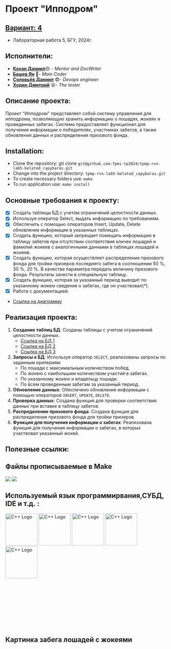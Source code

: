 

# Проект "Ипподром"

## [Вариант: 4](/doc/4Var.docx)
 - Лабораторная работа 5, БГУ, 2024г.

## Исполнители:
- [**Кохан Даниил**](https://github.com/ExiDola):heart_eyes: - *Mentor and DocWriter*
- [**Башев Ян**](https://github.com/tafoiji) :racehorse:- *Main Coder*
- [**Соловьёв Даниил**]() :fearful:- *Devops engineer* 
- [**Ходин Дмитрий**](https://github.com/rollcookie) :stuck_out_tongue_closed_eyes:- *The tester*

## Описание проекта:
Проект "Ипподром" представляет собой систему управления для ипподрома, позволяющую хранить информацию о лошадях, жокеях и проведенных забегах. Система предоставляет функционал для получения информации о победителях, участниках забегов, а также обновления данных и распределения призового фонда.

## Installation:

- Clone the repository: git clone 
```git@github.com:fpmi-tp2024/tpmp-rvn-lab5-belated_capybaras.git ```
- Change into the project directory: ```tpmp-rvn-lab5-belated_capybaras.git```
- To create necessary folders use: ```make```
- To run application use: ```make install```


## Основные требования к проекту:
   - [x] Создать таблицы БД с учетом ограничений целостности данных.
   - [x] Используя оператор Select, выдать информацию по требованиям.
   - [x]  Обеспечить с помощью операторов Insert, Update, Delete обновление информации в
указанных таблицах.
   - [x] Создать функцию, который запрещает помещать информацию в таблицу забегов при
отсутствии соответствия кличек лошадей и фамилий жокеев с аналогичными данными в
таблицах лошадей и жокеев.
   - [x] Создать функцию, которая осуществляет распределение призового фонда для тройки
призеров последнего забега в соотношении 50 %, 30 %, 20 %. В качестве параметра
передать величину призового фонда. Результаты занести в специальную таблицу.
   - [x] Создать функцию, которая за указанный период выводит по указанному жокею
сведения о забегах, где он участвовал(*).
   -[x] Работа с документацией.
   - [Ссылка на диаграмму](/doc/Diagrams/XML_class_diagramm)
## Реализация проекта:
1. **Создание таблиц БД**: Созданы таблицы с учетом ограничений целостности данных.
   - [Ссылка на БД 1](/doc/bd1.bmp)
   - [Ссылка на БД 2](/doc/bd2.bmp)
   - [Ссылка на БД 3](/doc/bd3.bmp)
2. **Запросы к БД**: Используя оператор `SELECT`, реализованы запросы по заданным критериям:
   - По лошади с максимальным количеством побед.
   - По жокею с наибольшим количеством участий в забегах.
   - По указанному жокею и владельцу лошади.
   - По всем проведенным забегам за указанный период.
3. **Обновление данных**: Обеспечено обновление информации с помощью операторов `INSERT`, `UPDATE`, `DELETE`.
4. **Проверка данных**: Создана функция для проверки соответствия данных при вставке в таблицу забегов.
5. **Распределение призового фонда**: Создана функция для распределения призового фонда для тройки призеров.
6. **Функция для получения информации о забегах**: Реализована функция для получения информации о забегах, в которых участвовал указанный жокей.

## Полезные ссылки:


## Файлы прописываемые в Make
![](https://img.shields.io/badge/*.cpp-main%2C_owner%2C_jockey%2C_database%2C_authentification%2C_admin-blue)
![](https://img.shields.io/badge/*.h-main%2C_owner%2C_jockey%2C_database%2C_authentification%2C_admin-pink
)

## Используемый язык программирвания,СУБД, IDE и т.д. :
<img src="https://simpleicons.org/icons/cplusplus.svg" alt="C++ Logo" width="100" height="100">
<img src="https://simpleicons.org/icons/sqlite.svg" alt="C++ Logo" width="100" height="100">
<img src="https://simpleicons.org/icons/visualstudiocode.svg" alt="C++ Logo" width="100" height="100">
<img src="https://simpleicons.org/icons/visualstudio.svg" alt="C++ Logo" width="100" height="100">
<img src="https://simpleicons.org/icons/git.svg" alt="C++ Logo" width="100" height="100">




<br><br>
<br><br>
<br><br>
<br><br>
## Картинка забега лошадей с жокеями
<div style="background-image: url('https://hotwalls.ru/wallpapers/horse_racing/download/1600x1200.jpg'); opacity: 0.4; height: 700px;">
</div>
